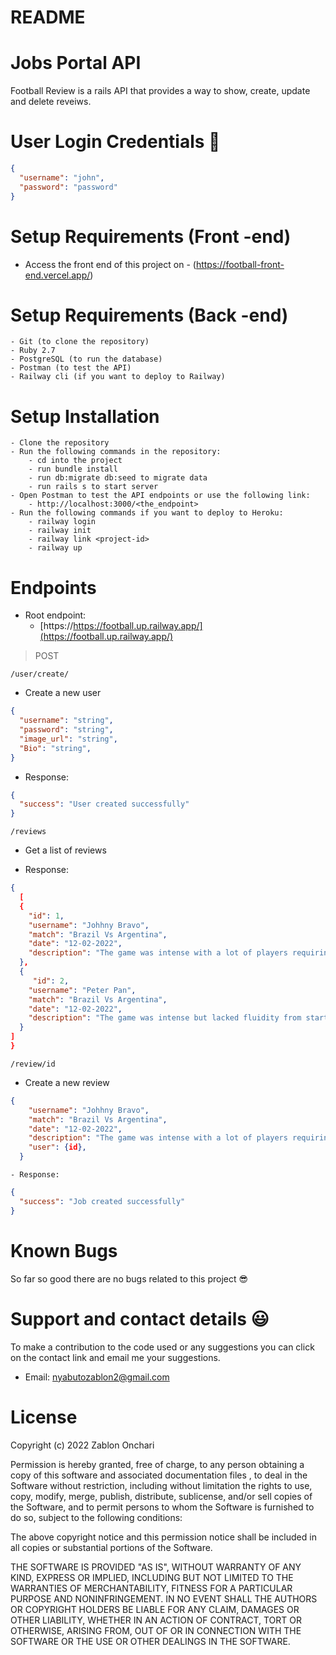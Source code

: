 # README

# Jobs Portal API

Football Review is a rails API that provides a way to show, create, update and delete reveiws. 


# User Login Credentials 🔑

```json
{
  "username": "john",
  "password": "password"
}
```

# Setup Requirements (Front -end)

   - Access the front end of this project on - (https://football-front-end.vercel.app/) 

# Setup Requirements (Back -end)

    - Git (to clone the repository)
    - Ruby 2.7
    - PostgreSQL (to run the database)
    - Postman (to test the API)
    - Railway cli (if you want to deploy to Railway)

# Setup Installation

    - Clone the repository
    - Run the following commands in the repository:
        - cd into the project
        - run bundle install
        - run db:migrate db:seed to migrate data
        - run rails s to start server
    - Open Postman to test the API endpoints or use the following link:
        - http://localhost:3000/<the_endpoint>
    - Run the following commands if you want to deploy to Heroku:
        - railway login
        - railway init
        - railway link <project-id>
        - railway up

# Endpoints

- Root endpoint:
  - [https://https://football.up.railway.app/](https://football.up.railway.app/)

> POST

`/user/create/`

- Create a new user

```json
{
  "username": "string",
  "password": "string",
  "image_url": "string",
  "Bio": "string",
}
```

- Response:

```json
{
  "success": "User created successfully"
}
```



`/reviews`

- Get a list of reviews

- Response:

```json
{
  [
  {
    "id": 1,
    "username": "Johhny Bravo",
    "match": "Brazil Vs Argentina",
    "date": "12-02-2022",
    "description": "The game was intense with a lot of players requiring extra minutes to take a breather", 
  },
  {
     "id": 2,
    "username": "Peter Pan",
    "match": "Brazil Vs Argentina",
    "date": "12-02-2022",
    "description": "The game was intense but lacked fluidity from start to end. Wasted my time on it",
  }
]
}
```

`/review/id`

- Create a new review

```json
{
    "username": "Johhny Bravo",
    "match": "Brazil Vs Argentina",
    "date": "12-02-2022",
    "description": "The game was intense with a lot of players requiring extra minutes to take a breather", 
    "user": {id},
  }
```

    - Response:

```json
{
  "success": "Job created successfully"
}
```

# Known Bugs

So far so good there are no bugs related to this project 😎

# Support and contact details 😃

To make a contribution to the code used or any suggestions you can click on the contact link and email me your suggestions.

- Email: nyabutozablon2@gmail.com

# License

Copyright (c) 2022 Zablon Onchari

Permission is hereby granted, free of charge, to any person obtaining a copy of this software and associated documentation files , to deal in the Software without restriction, including without limitation the rights to use, copy, modify, merge, publish, distribute, sublicense, and/or sell copies of the Software, and to permit persons to whom the Software is furnished to do so, subject to the following conditions:

The above copyright notice and this permission notice shall be included in all copies or substantial portions of the Software.

THE SOFTWARE IS PROVIDED "AS IS", WITHOUT WARRANTY OF ANY KIND, EXPRESS OR IMPLIED, INCLUDING BUT NOT LIMITED TO THE WARRANTIES OF MERCHANTABILITY, FITNESS FOR A PARTICULAR PURPOSE AND NONINFRINGEMENT. IN NO EVENT SHALL THE AUTHORS OR COPYRIGHT HOLDERS BE LIABLE FOR ANY CLAIM, DAMAGES OR OTHER LIABILITY, WHETHER IN AN ACTION OF CONTRACT, TORT OR OTHERWISE, ARISING FROM, OUT OF OR IN CONNECTION WITH THE SOFTWARE OR THE USE OR OTHER DEALINGS IN THE SOFTWARE.
